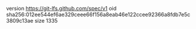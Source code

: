 version https://git-lfs.github.com/spec/v1
oid sha256:012ee544ef6ae329ceee66f156a8eab46e122ccee92366a8fdb7e5c3809c13ae
size 1335
